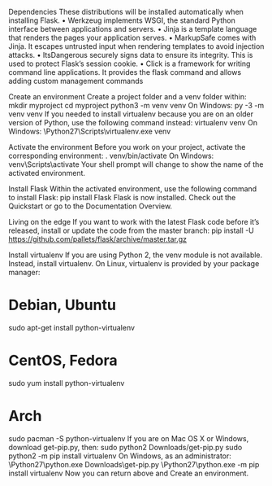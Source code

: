 Dependencies
These distributions will be installed automatically when installing Flask.
•	Werkzeug implements WSGI, the standard Python interface between applications and servers.
•	Jinja is a template language that renders the pages your application serves.
•	MarkupSafe comes with Jinja. It escapes untrusted input when rendering templates to avoid injection attacks.
•	ItsDangerous securely signs data to ensure its integrity. This is used to protect Flask’s session cookie.
•	Click is a framework for writing command line applications. It provides the flask command and allows adding custom management commands

Create an environment
Create a project folder and a venv folder within:
mkdir myproject
cd myproject
python3 -m venv venv
On Windows:
py -3 -m venv venv
If you needed to install virtualenv because you are on an older version of Python, use the following command instead:
virtualenv venv
On Windows:
\Python27\Scripts\virtualenv.exe venv

Activate the environment
Before you work on your project, activate the corresponding environment:
. venv/bin/activate
On Windows:
venv\Scripts\activate
Your shell prompt will change to show the name of the activated environment.

Install Flask
Within the activated environment, use the following command to install Flask:
pip install Flask
Flask is now installed. Check out the Quickstart or go to the Documentation Overview.

Living on the edge
If you want to work with the latest Flask code before it’s released, install or update the code from the master branch:
pip install -U https://github.com/pallets/flask/archive/master.tar.gz

Install virtualenv
If you are using Python 2, the venv module is not available. Instead, install virtualenv.
On Linux, virtualenv is provided by your package manager:
# Debian, Ubuntu
sudo apt-get install python-virtualenv

# CentOS, Fedora
sudo yum install python-virtualenv

# Arch
sudo pacman -S python-virtualenv
If you are on Mac OS X or Windows, download get-pip.py, then:
sudo python2 Downloads/get-pip.py
sudo python2 -m pip install virtualenv
On Windows, as an administrator:
\Python27\python.exe Downloads\get-pip.py
\Python27\python.exe -m pip install virtualenv
Now you can return above and Create an environment.


